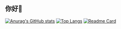 ## 你好👋

<!--
**jwqstart/jwqstart** is a ✨ _special_ ✨ repository because its `README.md` (this file) appears on your GitHub profile.

Here are some ideas to get you started:

- 🔭 I’m currently working on ...
- 🌱 I’m currently learning ...
- 👯 I’m looking to collaborate on ...
- 🤔 I’m looking for help with ...
- 💬 Ask me about ...
- 📫 How to reach me: ...
- 😄 Pronouns: ...
- ⚡ Fun fact: ...
-->

[![Anurag's GitHub stats](https://github-readme-stats.vercel.app/api?username=jwqstart&show_icons=true&theme=radical)](https://github.com/anuraghazra/github-readme-stats)
[![Top Langs](https://github-readme-stats.vercel.app/api/top-langs/?username=jwqstart)](https://github.com/anuraghazra/github-readme-stats)
[![Readme Card](https://github-readme-stats.vercel.app/api/pin/?username=jwqstart&repo=Auto-GPT)](https://github.com/anuraghazra/github-readme-stats)
